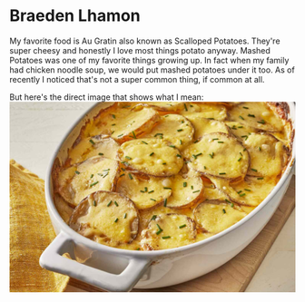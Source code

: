 # Braeden Lhamon

My favorite food is Au Gratin also known as Scalloped Potatoes. They're super cheesy and honestly I love most things potato anyway.
Mashed Potatoes was one of my favorite things growing up. In fact when my family had chicken noodle soup, we would put mashed potatoes under it too.
As of recently I noticed that's not a super common thing, if common at all.








But here's the direct image that shows what I mean: 
![Au Gratin](auGratinPoatoes.jpg)
